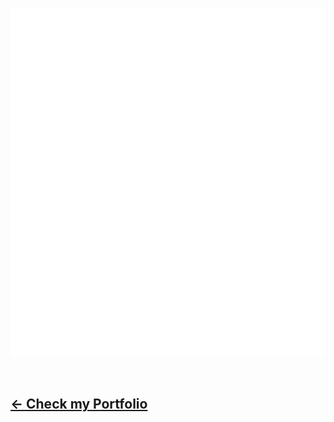 ![Metrics](github-metrics.svg)

<br>

## <a href="https://devcodino.com" target="_blank"><- Check my Portfolio</a>
